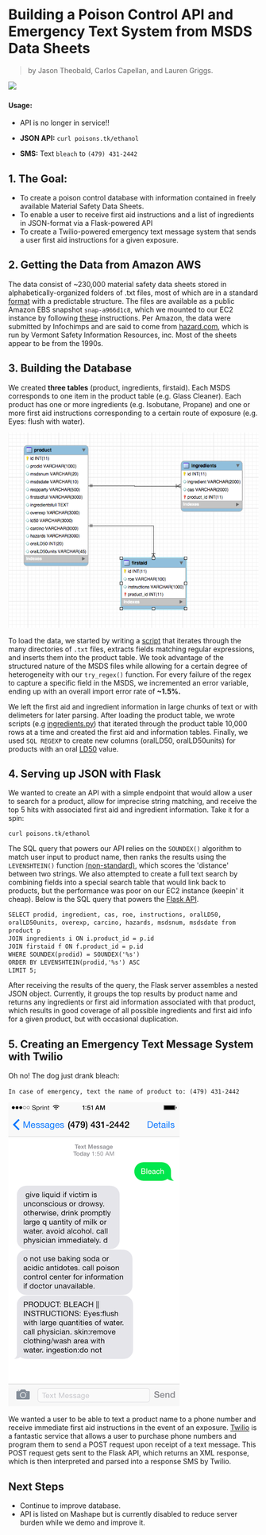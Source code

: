 # Building a Poison Control API and Emergency Text System from MSDS Data Sheets
>by Jason Theobald, Carlos Capellan, and Lauren Griggs. 

![](http://i863.photobucket.com/albums/ab193/lead_poisoning/poison.png)

#### Usage:

* API is no longer in service!!

* **JSON API:** `curl poisons.tk/ethanol`

* **SMS:** Text `bleach` to `(479) 431-2442`

## 1. The Goal:
* To create a poison control database with information contained in freely available Material Safety Data Sheets. 
* To enable a user to receive first aid instructions and a list of ingredients in JSON-format via a Flask-powered API
* To create a Twilio-powered emergency text message system that sends a user first aid instructions for a given exposure.

## 2. Getting the Data from Amazon AWS

The data consist of ~230,000 material safety data sheets stored in alphabetically-organized folders of .txt files, most of which are in a standard [format](https://www.osha.gov/Publications/OSHA3514.html) with a predictable structure. The files are available as a public Amazon EBS snapshot `snap-a966d1c8`, which we mounted to our EC2 instance by following [these](http://docs.aws.amazon.com/AWSEC2/latest/UserGuide/ebs-using-volumes.html) instructions. Per Amazon, the data were submitted by Infochimps and are said to come from [hazard.com](hazard.com), which is run by Vermont Safety Information Resources, inc. Most of the sheets appear to be from the 1990s. 

## 3. Building the Database

We created **three tables** (product, ingredients, firstaid). Each MSDS corresponds to one item in the product table (e.g. Glass Cleaner). Each product has one or more ingredients (e.g. Isobutane, Propane) and one or more first aid instructions corresponding to a certain route of exposure (e.g. Eyes: flush with water). 

![](https://raw.githubusercontent.com/th3o6a1d/toxicology/master/eer.png)

To load the data, we started by writing a [script](https://github.com/th3o6a1d/toxicology/blob/master/loader.py) that iterates through the many directories of `.txt` files, extracts fields matching regular expressions, and inserts them into the product table. We took advantage of the structured nature of the MSDS files while allowing for a certain degree of heterogeneity with our `try_regex()` function. For every failure of the regex to capture a specific field in the MSDS, we incremented an error variable, ending up with an overall import error rate of **~1.5%.** 

We left the first aid and ingredient information in large chunks of text or with delimeters for later parsing. After loading the product table, we wrote scripts (e.g [ingredients.py](https://github.com/th3o6a1d/toxicology/blob/master/ingreds.py)) that iterated through the product table 10,000 rows at a time and created the first aid and information tables. Finally, we used `SQL REGEXP` to create new columns (oralLD50, oralLD50units) for products with an oral [LD50](http://en.wikipedia.org/wiki/Median_lethal_dose) value.

## 4. Serving up JSON with Flask
We wanted to create an API with a simple endpoint that would allow a user to search for a product, allow for imprecise string matching, and receive the top 5 hits with associated first aid and ingredient information. Take it for a spin:

```
curl poisons.tk/ethanol
```

The SQL query that powers our API relies on the `SOUNDEX()` algorithm to match user input to product name, then ranks the results using the `LEVENSHTEIN()` function [(non-standard)](http://stackoverflow.com/questions/13909885/how-to-add-levenshtein-function-in-mysql), which scores the 'distance' between two strings. We also attempted to create a full text search by combining fields into a special search table that would link back to products, but the performance was poor on our EC2 instance (keepin' it cheap). Below is the SQL query that powers the [Flask API](https://github.com/th3o6a1d/toxicology/blob/master/server.py). 

```
SELECT prodid, ingredient, cas, roe, instructions, oralLD50, 
oralLD50units, overexp, carcino, hazards, msdsnum, msdsdate from product p 
JOIN ingredients i ON i.product_id = p.id
JOIN firstaid f ON f.product_id = p.id
WHERE SOUNDEX(prodid) = SOUNDEX('%s')
ORDER BY LEVENSHTEIN(prodid,'%s') ASC
LIMIT 5;
```

After receiving the results of the query, the Flask server assembles a nested JSON object. Currently, it groups the top results by product name and returns any ingredients or first aid information associated with that product, which results in good coverage of all possible ingredients and first aid info for a given product, but with occasional duplication.

## 5. Creating an Emergency Text Message System with Twilio
Oh no! The dog just drank bleach: 

`In case of emergency, text the name of product to: (479) 431-2442`

![](https://raw.githubusercontent.com/th3o6a1d/toxicology/master/text.png)

We wanted a user to be able to text a product name to a phone number and receive immediate first aid instructions in the event of an exposure. [Twilio](twilio.com) is a fantastic service that allows a user to purchase phone numbers and program them to send a POST request upon receipt of a text message. This POST request gets sent to the Flask API, which returns an XML response, which is then interpreted and parsed into a response SMS by Twilio. 

## Next Steps
* Continue to improve database. 
* API is listed on Mashape but is currently disabled to reduce server burden while we demo and improve it. 
























